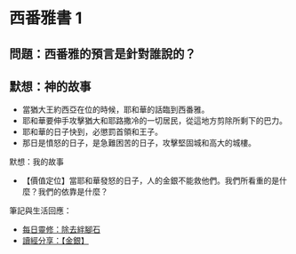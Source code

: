 # 西番雅書 1

## 問題：西番雅的預言是針對誰說的？

## 默想：神的故事
+ 當猶大王約西亞在位的時候，耶和華的話臨到西番雅。
+ 耶和華要伸手攻擊猶大和耶路撒冷的一切居民，從這地方剪除所剩下的巴力。
+ 耶和華的日子快到，必懲罰首領和王子。
+ 那日是憤怒的日子，是急難困苦的日子，攻擊堅固城和高大的城樓。

默想：我的故事
+ 【價值定位】當耶和華發怒的日子，人的金銀不能救他們。我們所看重的是什麼？我們的依靠是什麼？

筆記與生活回應：
+ [每日靈修：除去絆腳石](https://bibleplan.github.io/sharing/zhuolin/day6-wk93-sharing.html)
+ [讀經分享：【金銀】](https://bibleplan.github.io/sharing/day6-wk93-sharing.html)
